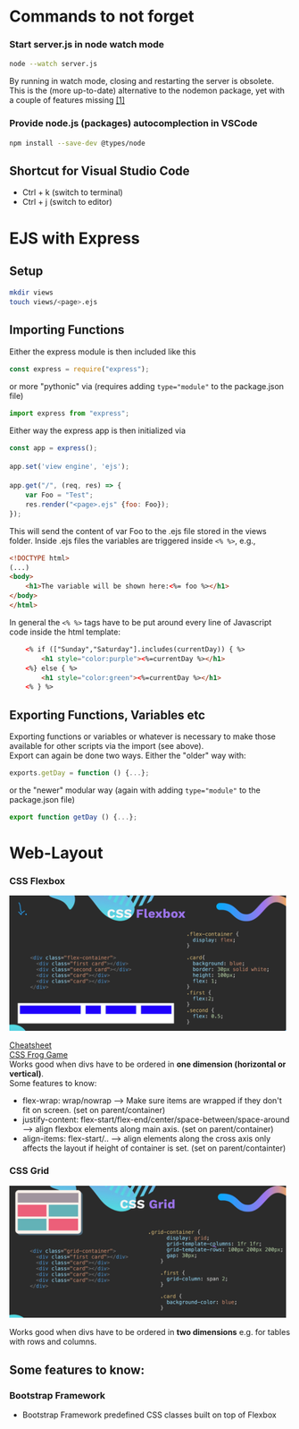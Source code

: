 # Commands to not forget
### Start server.js in node watch mode
```bash
node --watch server.js
```
By running in watch mode, closing and restarting the server is obsolete.  
This is the (more up-to-date) alternative to the nodemon package, yet with a couple of features missing&nbsp;[[1]](https://levelup.gitconnected.com/you-might-not-need-nodemon-anymore-fbf33939adc3)

### Provide node.js (packages) autocomplection in VSCode 
```bash
npm install --save-dev @types/node
```

## Shortcut for Visual Studio Code
- Ctrl + k (switch to terminal)
- Ctrl + j (switch to editor)

# EJS with Express
## Setup 
```bash
mkdir views
touch views/<page>.ejs
```
## Importing Functions
Either the express module is then included like this
```js
const express = require("express");
```
or more "pythonic" via (requires adding ```type="module"``` to the package.json file)
```js
import express from "express";
```
Either way the express app is then initialized via
```js
const app = express();

app.set('view engine', 'ejs');

app.get("/", (req, res) => {
    var Foo = "Test";
    res.render("<page>.ejs" {foo: Foo}); 
});
```
This will send the content of var Foo to the .ejs file stored in the views folder. Inside .ejs files the variables are triggered inside ```<% %>```, e.g.,
```html
<!DOCTYPE html>
(...)
<body>
    <h1>The variable will be shown here:<%= foo %></h1>
</body>
</html>
```
In general the ```<% %>``` tags have to be put around every line of Javascript code inside the html template:
```html
    <% if (["Sunday","Saturday"].includes(currentDay)) { %>
        <h1 style="color:purple"><%=currentDay %></h1>
    <%} else { %>
        <h1 style="color:green"><%=currentDay %></h1>
    <% } %>
```
## Exporting Functions, Variables etc

Exporting functions or variables or whatever is necessary to make those available for other scripts via the import (see above).  
Export can again be done two ways. Either the "older" way with:
```js
exports.getDay = function () {...};
```
or the "newer" modular way (again with adding ```type="module"``` to the package.json file)
```js
export function getDay () {...};
```

# Web-Layout
### CSS Flexbox 
<img src="css-flexbox.png" alt= “” width="70%" height="70%" style="width: calc(25rem + 10vw) ">

[Cheatsheet](https://css-tricks.com/snippets/css/a-guide-to-flexbox/)  
[CSS Frog Game](https://appbrewery.github.io/flexboxfroggy/)  
Works good when divs have to be ordered in **one dimension (horizontal or vertical)**.  
Some features to know: 
- flex-wrap: wrap/nowrap --> Make sure items are wrapped if they don't fit on screen. (set on parent/container)
- justify-content: flex-start/flex-end/center/space-between/space-around --> align flexbox elements along main axis. (set on parent/container)
- align-items: flex-start/.. --> align elements along the cross axis only affects the layout if height of container is set. (set on parent/containter)  

### CSS Grid 

<img src="css-grid.png" alt= “” width="70%" height="70%" style="width: calc(25rem + 10vw) ">

Works good when divs have to be ordered in **two dimensions** e.g. for tables with rows and columns.  

Some features to know:
- 


### Bootstrap Framework
- Bootstrap Framework predefined CSS classes built on top of Flexbox  